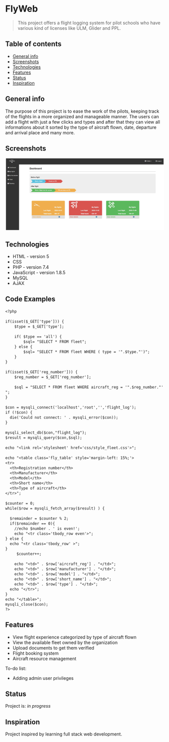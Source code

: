 # FlyWeb
> This project offers a flight logging system for pilot schools who have various kind of licenses like ULM, Glider and PPL.

## Table of contents
* [General info](#general-info)
* [Screenshots](#screenshots)
* [Technologies](#technologies)
* [Features](#features)
* [Status](#status)
* [Inspiration](#inspiration)

## General info
The purpose of this project is to ease the work of the pilots, keeping track of the flights in a more organized and manageable manner. The users can add a flight with just a few clicks and types and after that they can view all informations about it sorted by the type of aircraft flown, date, departure and arrival place and many more.

## Screenshots
![Example screenshot](./inc/images/Dashboard.png)

## Technologies
* HTML - version 5
* CSS
* PHP - version 7.4
* JavaScript - version 1.8.5
* MySQL
* AJAX

## Code Examples
```
<?php

if(isset($_GET['type'])) {
    $type = $_GET['type'];

    if( $type == 'all') {
        $sql= "SELECT * FROM fleet";
    } else {
        $sql= "SELECT * FROM fleet WHERE ( type = '".$type."')";  
    }     
}

if(isset($_GET['reg_number'])) {
    $reg_number = $_GET['reg_number'];

    $sql = "SELECT * FROM fleet WHERE aircraft_reg = '".$reg_number."' ";
}

$con = mysqli_connect('localhost','root','','flight_log');
if (!$con) {
  die('Could not connect: ' . mysqli_error($con));
}

mysqli_select_db($con,"flight_log");
$result = mysqli_query($con,$sql);

echo "<link rel='stylesheet' href='css/style_fleet.css'>";

echo "<table class='fly_table' style='margin-left: 15%;'>
<tr>
  <th>Registration number</th>
  <th>Manufacturer</th>
  <th>Model</th>
  <th>Short name</th>
  <th>Type of aircraft</th>
</tr>";

$counter = 0;
while($row = mysqli_fetch_array($result) ) {
  
  $remainder = $counter % 2;
  if($remainder == 0){
    //echo $number . ' is even!';
    echo "<tr class='tbody_row even'>"; 
} else {
  echo "<tr class='tbody_row' >"; 
}
     $counter++;

    echo "<td>" . $row['aircraft_reg'] . "</td>";
    echo "<td>" . $row['manufacturer'] . "</td>";
    echo "<td>" . $row['model'] . "</td>";
    echo "<td>" . $row['short_name'] . "</td>";
    echo "<td>" . $row['type'] . "</td>";
  echo "</tr>";
}
echo "</table>";
mysqli_close($con);
?>
```

## Features
* View flight experience categorized by type of aircraft flown
* View the available fleet owned by the organization
* Upload documents to get them verified
* Flight booking system
* Aircraft resource management

To-do list:
* Adding admin user privileges

## Status
Project is: _in progress_

## Inspiration
Project inspired by learning full stack web development.
